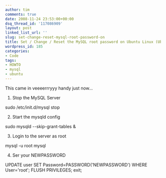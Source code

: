 ```yaml
---
author: tim
comments: true
date: 2008-11-24 23:53:00+00:00
dsq_thread_id: '117086909'
layout: post
linked_list_url: ''
slug: set-change-reset-mysql-root-password-on
title: Set / Change / Reset the MySQL root password on Ubuntu Linux (Ubuntu)
wordpress_id: 185
categories:
- Code
tags:
- HOWTO
- mysql
- ubuntu
---
```


This came in veeeerrryyy handy just now...  
  

  1. Stop the MySQL Server  
  
sudo /etc/init.d/mysql stop  


  2. Start the mysqld config  
  
sudo mysqld --skip-grant-tables &amp;  
  

  3. Login to the server as root  
  
mysql -u root mysql  
  

  4. Ser your NEWPASSWORD  
  
UPDATE user SET Password=PASSWORD('NEWPASSWORD') WHERE User='root'; FLUSH
PRIVILEGES; exit;

